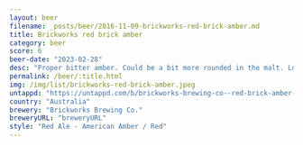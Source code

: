 ```yaml
---
layout: beer
filename: _posts/beer/2016-11-09-brickworks-red-brick-amber.md
title: Brickworks red brick amber
category: beer
score: 6
beer-date: "2023-02-28"
desc: "Proper bitter amber. Could be a bit more rounded in the malt. Lots of toast coming through"
permalink: /beer/:title.html
img: /img/list/brickworks-red-brick-amber.jpeg
untappd: "https://untappd.com/b/brickworks-brewing-co--red-brick-amber-ale/4116290"
country: "Australia"
brewery: "Brickworks Brewing Co."
breweryURL: "breweryURL"
style: "Red Ale - American Amber / Red"
---
```


